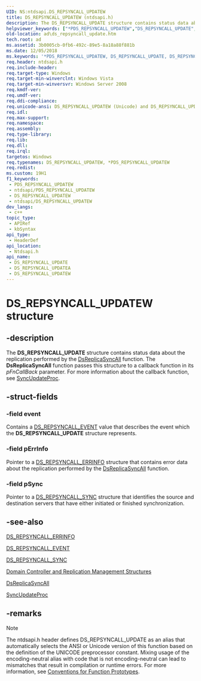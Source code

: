 ```yaml
---
UID: NS:ntdsapi.DS_REPSYNCALL_UPDATEW
title: DS_REPSYNCALL_UPDATEW (ntdsapi.h)
description: The DS_REPSYNCALL_UPDATE structure contains status data about the replication performed by the DsReplicaSyncAll function. (Unicode)
helpviewer_keywords: ["*PDS_REPSYNCALL_UPDATEW","DS_REPSYNCALL_UPDATE","DS_REPSYNCALL_UPDATE structure [Active Directory]","DS_REPSYNCALL_UPDATEA","DS_REPSYNCALL_UPDATEW","PDS_REPSYNCALL_UPDATE","PDS_REPSYNCALL_UPDATE structure pointer [Active Directory]","_glines_ds_repsyncall_update","ad.ds__repsyncall__update","ad.ds_repsyncall_update","ntdsapi/DS_REPSYNCALL_UPDATE","ntdsapi/DS_REPSYNCALL_UPDATEA","ntdsapi/DS_REPSYNCALL_UPDATEW","ntdsapi/PDS_REPSYNCALL_UPDATE"]
old-location: ad\ds_repsyncall_update.htm
tech.root: ad
ms.assetid: 3b0005cb-0fb6-492c-89e5-8a18a88f881b
ms.date: 12/05/2018
ms.keywords: '*PDS_REPSYNCALL_UPDATEW, DS_REPSYNCALL_UPDATE, DS_REPSYNCALL_UPDATE structure [Active Directory], DS_REPSYNCALL_UPDATEA, DS_REPSYNCALL_UPDATEW, PDS_REPSYNCALL_UPDATE, PDS_REPSYNCALL_UPDATE structure pointer [Active Directory], _glines_ds_repsyncall_update, ad.ds__repsyncall__update, ad.ds_repsyncall_update, ntdsapi/DS_REPSYNCALL_UPDATE, ntdsapi/DS_REPSYNCALL_UPDATEA, ntdsapi/DS_REPSYNCALL_UPDATEW, ntdsapi/PDS_REPSYNCALL_UPDATE'
req.header: ntdsapi.h
req.include-header: 
req.target-type: Windows
req.target-min-winverclnt: Windows Vista
req.target-min-winversvr: Windows Server 2008
req.kmdf-ver: 
req.umdf-ver: 
req.ddi-compliance: 
req.unicode-ansi: DS_REPSYNCALL_UPDATEW (Unicode) and DS_REPSYNCALL_UPDATEA (ANSI)
req.idl: 
req.max-support: 
req.namespace: 
req.assembly: 
req.type-library: 
req.lib: 
req.dll: 
req.irql: 
targetos: Windows
req.typenames: DS_REPSYNCALL_UPDATEW, *PDS_REPSYNCALL_UPDATEW
req.redist: 
ms.custom: 19H1
f1_keywords:
 - PDS_REPSYNCALL_UPDATEW
 - ntdsapi/PDS_REPSYNCALL_UPDATEW
 - DS_REPSYNCALL_UPDATEW
 - ntdsapi/DS_REPSYNCALL_UPDATEW
dev_langs:
 - c++
topic_type:
 - APIRef
 - kbSyntax
api_type:
 - HeaderDef
api_location:
 - Ntdsapi.h
api_name:
 - DS_REPSYNCALL_UPDATE
 - DS_REPSYNCALL_UPDATEA
 - DS_REPSYNCALL_UPDATEW
---
```


# DS_REPSYNCALL_UPDATEW structure


## -description

The <b>DS_REPSYNCALL_UPDATE</b> structure contains status data about the replication performed by the 
<a href="/windows/desktop/api/ntdsapi/nf-ntdsapi-dsreplicasyncalla">DsReplicaSyncAll</a> function. The <b>DsReplicaSyncAll</b> function passes this structure to a callback function in its <i>pFnCallBack</i> parameter. For more information about the callback function, see 
<a href="/previous-versions/windows/desktop/legacy/ms677968(v=vs.85)">SyncUpdateProc</a>.

## -struct-fields

### -field event

Contains a <a href="/windows/desktop/api/ntdsapi/ne-ntdsapi-ds_repsyncall_event">DS_REPSYNCALL_EVENT</a> value that describes the event which the <b>DS_REPSYNCALL_UPDATE</b> structure represents.

### -field pErrInfo

Pointer to a 
<a href="/windows/desktop/api/ntdsapi/ns-ntdsapi-ds_repsyncall_errinfoa">DS_REPSYNCALL_ERRINFO</a> structure that contains error data about the replication performed by the <a href="/windows/desktop/api/ntdsapi/nf-ntdsapi-dsreplicasyncalla">DsReplicaSyncAll</a> function.

### -field pSync

Pointer to a 
<a href="/windows/desktop/api/ntdsapi/ns-ntdsapi-ds_repsyncall_synca">DS_REPSYNCALL_SYNC</a> structure that identifies the source and destination servers that have either initiated or finished synchronization.

## -see-also

<a href="/windows/desktop/api/ntdsapi/ns-ntdsapi-ds_repsyncall_errinfoa">DS_REPSYNCALL_ERRINFO</a>



<a href="/windows/desktop/api/ntdsapi/ne-ntdsapi-ds_repsyncall_event">DS_REPSYNCALL_EVENT</a>



<a href="/windows/desktop/api/ntdsapi/ns-ntdsapi-ds_repsyncall_synca">DS_REPSYNCALL_SYNC</a>



<a href="/windows/desktop/AD/domain-controller-and-replication-management-structures">Domain Controller and Replication Management Structures</a>



<a href="/windows/desktop/api/ntdsapi/nf-ntdsapi-dsreplicasyncalla">DsReplicaSyncAll</a>



<a href="/previous-versions/windows/desktop/legacy/ms677968(v=vs.85)">SyncUpdateProc</a>

## -remarks

> [!NOTE]
> The ntdsapi.h header defines DS_REPSYNCALL_UPDATE as an alias that automatically selects the ANSI or Unicode version of this function based on the definition of the UNICODE preprocessor constant. Mixing usage of the encoding-neutral alias with code that is not encoding-neutral can lead to mismatches that result in compilation or runtime errors. For more information, see [Conventions for Function Prototypes](/windows/win32/intl/conventions-for-function-prototypes).

